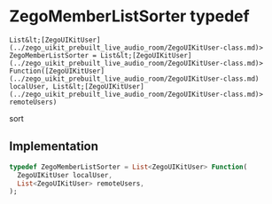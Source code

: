


# ZegoMemberListSorter typedef










    List&lt;[ZegoUIKitUser](../zego_uikit_prebuilt_live_audio_room/ZegoUIKitUser-class.md)> ZegoMemberListSorter = List&lt;[ZegoUIKitUser](../zego_uikit_prebuilt_live_audio_room/ZegoUIKitUser-class.md)> Function([ZegoUIKitUser](../zego_uikit_prebuilt_live_audio_room/ZegoUIKitUser-class.md) localUser, List&lt;[ZegoUIKitUser](../zego_uikit_prebuilt_live_audio_room/ZegoUIKitUser-class.md)> remoteUsers)



<p>sort</p>



## Implementation

```dart
typedef ZegoMemberListSorter = List<ZegoUIKitUser> Function(
  ZegoUIKitUser localUser,
  List<ZegoUIKitUser> remoteUsers,
);
```







